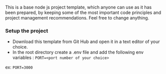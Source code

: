 This is a base node js project template, which anyone can use as it has been prepared, by keeping some of the most important code principles and project management recommendations. 
Feel free to change anything.
### Setup the project
- Download this template from Git Hub and open it in a text editor of your choice.
- In the root directory create a .env file and add the following env variables :
  ```PORT=<port number of your choice>```

ex:
  ```PORT=3000```
